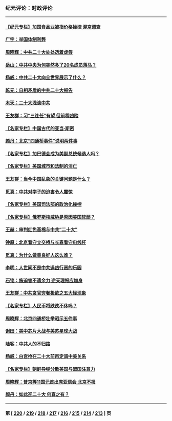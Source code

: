 ### 纪元评论：时政评论
---
#### [【纪元专栏】加国食品业被指价格操控 渥京调查](../../pages/nsc1025/n13847395.md) 
#### [广宇：举国体制利弊](../../pages/nsc1025/n13847423.md) 
#### [周晓辉：中共二十大处处透着虚假](../../pages/nsc1025/n13847031.md) 
#### [岳山：中共中央为何突然多了20名成员落马？](../../pages/nsc1025/n13847329.md) 
#### [杨威：中共二十大向全世界展示了什么？](../../pages/nsc1025/n13846948.md) 
#### [乾元：自相矛盾的中共二十大报告](../../pages/nsc1025/n13846704.md) 
#### [木天：二十大浅谈中共](../../pages/nsc1025/n13846865.md) 
#### [王友群：习“三连任”有望 但前程凶险](../../pages/nsc1025/n13846785.md) 
#### [【名家专栏】中国古代的亚当‧斯密](../../pages/nsc1025/n13846608.md) 
#### [颜丹：北京“四通桥事件”说明两件事](../../pages/nsc1025/n13846521.md) 
#### [【名家专栏】加巴德会成为美副总统候选人吗？](../../pages/nsc1025/n13846619.md) 
#### [【名家专栏】美国城市和法制的消亡](../../pages/nsc1025/n13846134.md) 
#### [王友群：当今中国乱象的关键问题是什么？](../../pages/nsc1025/n13846313.md) 
#### [觅真：中共对学子的迫害令人震惊](../../pages/nsc1025/n13846308.md) 
#### [【名家专栏】美国司法部的政治化操控](../../pages/nsc1025/n13845393.md) 
#### [【名家专栏】俄罗斯核威胁是否因美国软弱？](../../pages/nsc1025/n13846122.md) 
#### [王赫：审判红色高棉与中共“二十大”](../../pages/nsc1025/n13845836.md) 
#### [钟原：北京看守立交桥与长春看守电线杆](../../pages/nsc1025/n13845913.md) 
#### [觅真：为什么做善良好人这么难？](../../pages/nsc1025/n13845924.md) 
#### [李明：人世间不是中共逞凶行恶的乐园](../../pages/nsc1025/n13845904.md) 
#### [石铭：施迫害不遗余力 逆天理报应加身](../../pages/nsc1025/n13845618.md) 
#### [王友群：中共贪官穷奢极欲之五大怪现象](../../pages/nsc1025/n13845720.md) 
#### [【名家专栏】人民币将跌跌不休吗？](../../pages/nsc1025/n13845412.md) 
#### [周晓辉：北京四通桥壮举昭示五件事](../../pages/nsc1025/n13845583.md) 
#### [谢田：美中芯片大战与美苏星球大战](../../pages/nsc1025/n13845198.md) 
#### [陆客：中共人的不归路](../../pages/nsc1025/n13845224.md) 
#### [杨威：白宫抢在二十大前再定调中美关系](../../pages/nsc1025/n13844952.md) 
#### [【名家专栏】朝鲜导弹分散美国与盟国注意力](../../pages/nsc1025/n13844601.md) 
#### [周晓辉：普京等11国元首出席亚信会 北京不报](../../pages/nsc1025/n13844822.md) 
#### [颜丹：如此迎二十大 何喜之有？](../../pages/nsc1025/n13844797.md) 

---
#### 第 [ [220](./220.md) / [219](./219.md) / [218](./218.md) / [217](./217.md) / [216](./216.md) / [215](./215.md) / [214](./214.md) / [213](./213.md) ] 页
